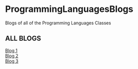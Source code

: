 # ProgrammingLanguagesBlogs
Blogs of all of the Programming Languages Classes
<h2> ALL BLOGS </h2> 
<a href="BlogOne.md">Blog 1</a> <br>
<a href="BlogTwo.md">Blog 2</a> <br>
<a href="Blog3.md">Blog 3</a>
